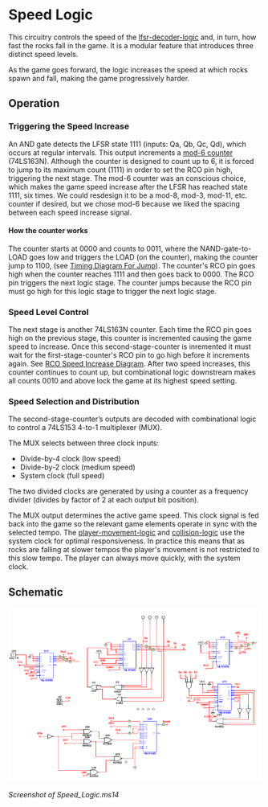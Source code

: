 # Speed Logic

This circuitry controls the speed of the [lfsr-decoder-logic](../lfsr-decoder-logic/) and, in turn, how fast the rocks fall in the game. It is a modular feature that introduces three distinct speed levels.

As the game goes forward, the logic increases the speed at which rocks spawn and fall, making the game progressively harder.

## Operation

### Triggering the Speed Increase
An AND gate detects the LFSR state 1111 (inputs: Qa, Qb, Qc, Qd), which occurs at regular intervals. This output increments a [mod-6 counter](./Mod-6_Counter.png) (74LS163N). Although the counter is designed to count up to 6, it is forced to jump to its maximum count (1111) in order to set the RCO pin high, triggering the next stage. The mod-6 counter was an conscious choice, which makes the game speed increase after the LFSR has reached state 1111, six times. We could resdesign it to be a mod-8, mod-3, mod-11, etc. counter if desired, but we chose mod-6 because we liked the spacing between each speed increase signal.

#### How the counter works 
The counter starts at 0000 and counts to 0011, where the NAND-gate-to-LOAD goes low and triggers the LOAD (on the counter), making the counter jump to 1100, (see [Timing Diagram For Jump](./Timing_For_Jump.png)). The counter's RCO pin goes high when the counter reaches 1111 and then goes back to 0000. The RCO pin triggers the next logic stage. The counter jumps because the RCO pin must go high for this logic stage to trigger the next logic stage. 

### Speed Level Control
The next stage is another 74LS163N counter. Each time the RCO pin goes high on the previous stage, this counter is incremented causing the game speed to increase. Once this second-stage-counter is inremented it must wait for the first-stage-counter's RCO pin to go high before it increments again. See [RCO Speed Increase Diagram](./RCO_Speed_Increase_Diagram.png). After two speed increases, this counter continues to count up, but combinational logic downstream makes all counts 0010 and above lock the game at its highest speed setting. 

### Speed Selection and Distribution
The second-stage-counter’s outputs are decoded with combinational logic to control a 74LS153 4-to-1 multiplexer (MUX).

The MUX selects between three clock inputs:
* Divide-by-4 clock (low speed)
* Divide-by-2 clock (medium speed)
* System clock (full speed)

The two divided clocks are generated by using a counter as a frequency divider (divides by factor of 2 at each output bit position).

The MUX output determines the active game speed. This clock signal is fed back into the game so the relevant game elements operate in sync with the selected tempo. 
The [player-movement-logic](../player-movement-logic) and [collision-logic](../collision-logic) use the system clock for optimal responsiveness. In practice this means that as rocks are falling at slower tempos the player's movement is not restricted to this slow tempo. The player can always move quickly, with the system clock.

## Schematic
![Speed Logic Schematic](Speed_Logic_Schematic.png)

_Screenshot of Speed_Logic.ms14_
